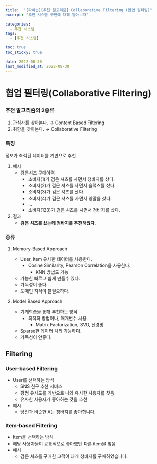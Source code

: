 ```yaml
---
title:  "[파이썬][추천 알고리즘] Collaborative Filtering (협업 필터링)"
excerpt: "추천 시스템 구현에 대해 알아보자"

categories:
  - 추천 시스템
tags:
  - [추천 시스템]

toc: true
toc_sticky: true
 
date: 2022-08-30
last_modified_at: 2022-08-30
---
```


# 협업 필터링(Collaborative Filtering)

### 추천 알고리즘의 2종류

1. 관심사를 찾아본다. → Content Based Filtering
2. 취향을 찾아본다. → Collaborative Filtering

### 특징

정보가 축적된 데이터를 기반으로 추천

1. 예시 
    - 검은셔츠 구매이력
        - 소비자(1)가 검은 셔츠를 사면서 청바지를 샀다.
        - 소비자(2)가 검은 셔츠를 사면서 슬랙스를 샀다.
        - 소비자(3)가 검은 셔츠를 샀다.
        - 소비자(4)가 검은 셔츠를 사면서 양말을 샀다.
        - …
        - 소비자(123)가 검은 셔츠를 사면서 청바지를 샀다.
2. 결과
    - **검은 셔츠를 샀는데 청바지를 추천해줬다.**
    

### 종류

1. Memory-Based Approach
    - User, Item 유사한 데이터를 사용한다.
        - Cosine Similarity, Pearson Correlation을 사용한다.
            - KNN 방법도 가능
    - 가능한 빠르고 쉽게 만들수 있다.
    - 가독성이 좋다.
    - 도메인 지식이 불필요하다.
    
2. Model Based Approach
    - 기계학습을 통해 추천하는 방식
        - 최적화 방법이나, 매개변수 사용
            - Matrix Factorization, SVD, 신경망
    - Sparse한 데이터 처리 가능하다.
    - 가독성이 안좋다.


## Filtering

### User-based Filtering

- User를 선택하는 방식
    - SNS 친구 추천 서비스
    - 평점 유사도를 기반으로 나와 유사한 사용자를 찾음
    - 유사한 사용자가 좋아하는 것을 추천
- 예시
    - 당신과 비슷한 A는 청바지를 좋아합니다.
    

### Item-based Filtering

- Item을 선택하는 방식
- 해당 사용자들이 공통적으로 좋아했던 다른 item을 찾음
- 예시
    - 검은 셔츠를 구매한 고객이 대개 청바지를 구매하였습니다.